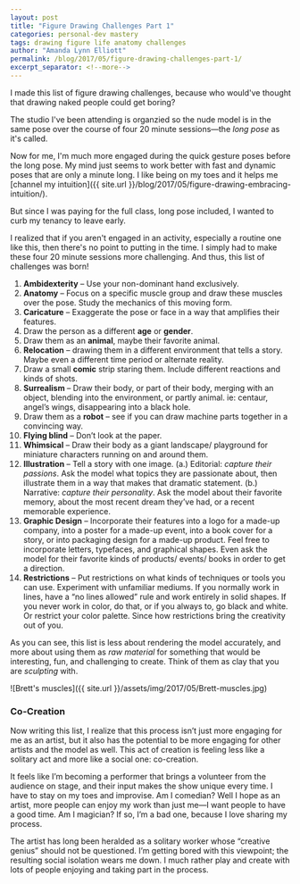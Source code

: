 ```yaml
---
layout: post
title: "Figure Drawing Challenges Part 1"
categories: personal-dev mastery
tags: drawing figure life anatomy challenges
author: "Amanda Lynn Elliott"
permalink: /blog/2017/05/figure-drawing-challenges-part-1/
excerpt_separator: <!--more-->
---
```


I made this list of figure drawing challenges, because who would've thought that drawing naked people could get boring?

The studio I've been attending is organzied so the nude model is in the same pose over the course of four 20 minute sessions—the *long pose* as it's called. 

Now for me, I'm much more engaged during the quick gesture poses before the long pose. My mind just seems to work better with fast and dynamic poses that are only a minute long. I like being on my toes and it helps me [channel my intuition]({{ site.url }}/blog/2017/05/figure-drawing-embracing-intuition/).

But since I was paying for the full class, long pose included, I wanted to curb my tenancy to leave early. 

I realized that if you aren't engaged in an activity, especially a routine one like this, then there's no point to putting in the time. I simply had to make these four 20 minute sessions more challenging. And thus, this list of challenges was born!<!--more-->

1.	**Ambidexterity** – Use your non-dominant hand exclusively. 
2.	**Anatomy** – Focus on a specific muscle group and draw these muscles over the pose. Study the mechanics of this moving form.
3.	**Caricature** – Exaggerate the pose or face in a way that amplifies their features.
4.	Draw the person as a different **age** or **gender**.
5.	Draw them as an **animal**, maybe their favorite animal. 
6.	**Relocation** – drawing them in a different environment that tells a story. Maybe even a different time period or alternate reality.
7.	Draw a small **comic** strip staring them. Include different reactions and kinds of shots.
8.	**Surrealism** – Draw their body, or part of their body, merging with an object, blending into the environment, or partly animal. ie: centaur, angel’s wings, disappearing into a black hole. 
9.	Draw them as a **robot** – see if you can draw machine parts together in a convincing way. 
10.	**Flying blind** – Don’t look at the paper.
11.	**Whimsical** – Draw their body as a giant landscape/ playground for miniature characters running on and around them. 
12.	**Illustration** – Tell a story with one image. 
(a.)	Editorial: *capture their passions*. Ask the model what topics they are passionate about, then illustrate them in a way that makes that dramatic statement. 
(b.)	Narrative: *capture their personality*. Ask the model about their favorite memory, about the most recent dream they’ve had, or a recent memorable experience. 
13.	**Graphic Design** – Incorporate their features into a logo for a made-up company, into a poster for a made-up event, into a book cover for a story, or into packaging design for a made-up product. Feel free to incorporate letters, typefaces, and graphical shapes. Even ask the model for their favorite kinds of products/ events/ books in order to get a direction. 
14.	**Restrictions** – Put restrictions on what kinds of techniques or tools you can use. Experiment with unfamiliar mediums. If you normally work in lines, have a “no lines allowed” rule and work entirely in solid shapes. If you never work in color, do that, or if you always to, go black and white. Or restrict your color palette. Since how restrictions bring the creativity out of you.

As you can see, this list is less about rendering the model accurately, and more about using them as *raw material* for something that would be interesting, fun, and challenging to create. Think of them as clay that you are *sculpting* with. 

![Brett's muscles]({{ site.url }}/assets/img/2017/05/Brett-muscles.jpg)

### Co-Creation

Now writing this list, I realize that this process isn’t just more engaging for me as an artist, but it also has the potential to be more engaging for other artists and the model as well. This act of creation is feeling less like a solitary act and more like a social one: co-creation. 

It feels like I’m becoming a performer that brings a volunteer from the audience on stage, and their input makes the show unique every time. I have to stay on my toes and improvise. Am I comedian? Well I hope as an artist, more people can enjoy my work than just me—I want people to have a good time. Am I magician? If so, I’m a bad one, because I love sharing my process.

The artist has long been heralded as a solitary worker whose “creative genius” should not be questioned. I’m getting bored with this viewpoint; the resulting social isolation wears me down. I much rather play and create with lots of people enjoying and taking part in the process. 